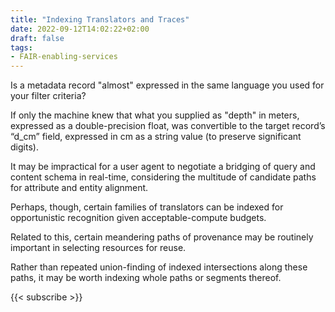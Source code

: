 ```yaml
---
title: "Indexing Translators and Traces"
date: 2022-09-12T14:02:22+02:00
draft: false
tags:
- FAIR-enabling-services
---
```


Is a metadata record "almost" expressed in the same language you used for your filter criteria?

If only the machine knew that what you supplied as "depth" in meters, expressed as a
double-precision float, was convertible to the target record’s “d_cm” field, expressed in cm as a
string value (to preserve significant digits).

It may be impractical for a user agent to negotiate a bridging of query and content schema in
real-time, considering the multitude of candidate paths for attribute and entity alignment.

Perhaps, though, certain families of translators can be indexed for opportunistic recognition given
acceptable-compute budgets.

Related to this, certain meandering paths of provenance may be routinely important in selecting
resources for reuse.

Rather than repeated union-finding of indexed intersections along these paths, it may be worth
indexing whole paths or segments thereof.

{{< subscribe >}}